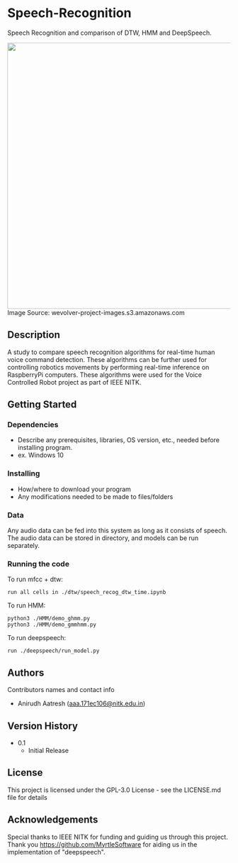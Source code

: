 # Speech-Recognition
Speech Recognition and comparison of DTW, HMM and DeepSpeech.

<img src = https://wevolver-project-images.s3.amazonaws.com/0.8ieefm4xu361_ChocH_eUxil5eaeXIsd3rw.png width = 600px />
Image Source: wevolver-project-images.s3.amazonaws.com


## Description
A study to compare speech recognition algorithms for real-time human voice command detection. These algorithms can be further used for controlling robotics movements by performing real-time inference on RaspberryPi computers. These algorithms were used for the Voice Controlled Robot project as part of IEEE NITK.

## Getting Started

### Dependencies

* Describe any prerequisites, libraries, OS version, etc., needed before installing program.
* ex. Windows 10

### Installing

* How/where to download your program
* Any modifications needed to be made to files/folders

### Data
Any audio data can be fed into this system as long as it consists of speech. The audio data can be stored in directory, and models can be run separately.

### Running the code
To run mfcc + dtw:
```
run all cells in ./dtw/speech_recog_dtw_time.ipynb
```

To run HMM:
```
python3 ./HMM/demo_ghmm.py
python3 ./HMM/demo_gmmhmm.py
```

To run deepspeech:
```
run ./deepspeech/run_model.py
```

## Authors
Contributors names and contact info
* Anirudh Aatresh (aaa.171ec106@nitk.edu.in)

## Version History
* 0.1
    * Initial Release

## License

This project is licensed under the GPL-3.0 License - see the LICENSE.md file for details

## Acknowledgements
Special thanks to IEEE NITK for funding and guiding us through this project. 
Thank you https://github.com/MyrtleSoftware for aiding us in the implementation of "deepspeech".
